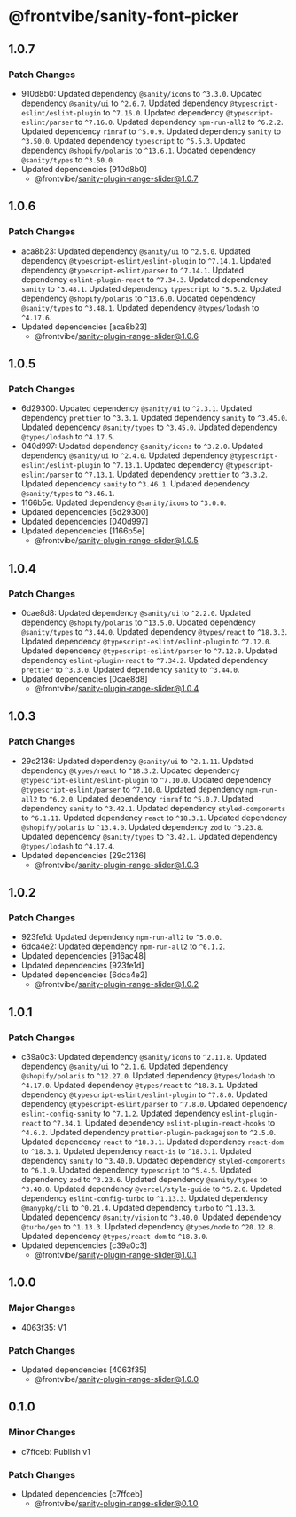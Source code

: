 # @frontvibe/sanity-font-picker

## 1.0.7

### Patch Changes

- 910d8b0: Updated dependency `@sanity/icons` to `^3.3.0`.
  Updated dependency `@sanity/ui` to `^2.6.7`.
  Updated dependency `@typescript-eslint/eslint-plugin` to `^7.16.0`.
  Updated dependency `@typescript-eslint/parser` to `^7.16.0`.
  Updated dependency `npm-run-all2` to `^6.2.2`.
  Updated dependency `rimraf` to `^5.0.9`.
  Updated dependency `sanity` to `^3.50.0`.
  Updated dependency `typescript` to `^5.5.3`.
  Updated dependency `@shopify/polaris` to `^13.6.1`.
  Updated dependency `@sanity/types` to `^3.50.0`.
- Updated dependencies [910d8b0]
  - @frontvibe/sanity-plugin-range-slider@1.0.7

## 1.0.6

### Patch Changes

- aca8b23: Updated dependency `@sanity/ui` to `^2.5.0`.
  Updated dependency `@typescript-eslint/eslint-plugin` to `^7.14.1`.
  Updated dependency `@typescript-eslint/parser` to `^7.14.1`.
  Updated dependency `eslint-plugin-react` to `^7.34.3`.
  Updated dependency `sanity` to `^3.48.1`.
  Updated dependency `typescript` to `^5.5.2`.
  Updated dependency `@shopify/polaris` to `^13.6.0`.
  Updated dependency `@sanity/types` to `^3.48.1`.
  Updated dependency `@types/lodash` to `^4.17.6`.
- Updated dependencies [aca8b23]
  - @frontvibe/sanity-plugin-range-slider@1.0.6

## 1.0.5

### Patch Changes

- 6d29300: Updated dependency `@sanity/ui` to `^2.3.1`.
  Updated dependency `prettier` to `^3.3.1`.
  Updated dependency `sanity` to `^3.45.0`.
  Updated dependency `@sanity/types` to `^3.45.0`.
  Updated dependency `@types/lodash` to `^4.17.5`.
- 040d997: Updated dependency `@sanity/icons` to `^3.2.0`.
  Updated dependency `@sanity/ui` to `^2.4.0`.
  Updated dependency `@typescript-eslint/eslint-plugin` to `^7.13.1`.
  Updated dependency `@typescript-eslint/parser` to `^7.13.1`.
  Updated dependency `prettier` to `^3.3.2`.
  Updated dependency `sanity` to `^3.46.1`.
  Updated dependency `@sanity/types` to `^3.46.1`.
- 1166b5e: Updated dependency `@sanity/icons` to `^3.0.0`.
- Updated dependencies [6d29300]
- Updated dependencies [040d997]
- Updated dependencies [1166b5e]
  - @frontvibe/sanity-plugin-range-slider@1.0.5

## 1.0.4

### Patch Changes

- 0cae8d8: Updated dependency `@sanity/ui` to `^2.2.0`.
  Updated dependency `@shopify/polaris` to `^13.5.0`.
  Updated dependency `@sanity/types` to `^3.44.0`.
  Updated dependency `@types/react` to `^18.3.3`.
  Updated dependency `@typescript-eslint/eslint-plugin` to `^7.12.0`.
  Updated dependency `@typescript-eslint/parser` to `^7.12.0`.
  Updated dependency `eslint-plugin-react` to `^7.34.2`.
  Updated dependency `prettier` to `^3.3.0`.
  Updated dependency `sanity` to `^3.44.0`.
- Updated dependencies [0cae8d8]
  - @frontvibe/sanity-plugin-range-slider@1.0.4

## 1.0.3

### Patch Changes

- 29c2136: Updated dependency `@sanity/ui` to `^2.1.11`.
  Updated dependency `@types/react` to `^18.3.2`.
  Updated dependency `@typescript-eslint/eslint-plugin` to `^7.10.0`.
  Updated dependency `@typescript-eslint/parser` to `^7.10.0`.
  Updated dependency `npm-run-all2` to `^6.2.0`.
  Updated dependency `rimraf` to `^5.0.7`.
  Updated dependency `sanity` to `^3.42.1`.
  Updated dependency `styled-components` to `^6.1.11`.
  Updated dependency `react` to `^18.3.1`.
  Updated dependency `@shopify/polaris` to `^13.4.0`.
  Updated dependency `zod` to `^3.23.8`.
  Updated dependency `@sanity/types` to `^3.42.1`.
  Updated dependency `@types/lodash` to `^4.17.4`.
- Updated dependencies [29c2136]
  - @frontvibe/sanity-plugin-range-slider@1.0.3

## 1.0.2

### Patch Changes

- 923fe1d: Updated dependency `npm-run-all2` to `^5.0.0`.
- 6dca4e2: Updated dependency `npm-run-all2` to `^6.1.2`.
- Updated dependencies [916ac48]
- Updated dependencies [923fe1d]
- Updated dependencies [6dca4e2]
  - @frontvibe/sanity-plugin-range-slider@1.0.2

## 1.0.1

### Patch Changes

- c39a0c3: Updated dependency `@sanity/icons` to `^2.11.8`.
  Updated dependency `@sanity/ui` to `^2.1.6`.
  Updated dependency `@shopify/polaris` to `^12.27.0`.
  Updated dependency `@types/lodash` to `^4.17.0`.
  Updated dependency `@types/react` to `^18.3.1`.
  Updated dependency `@typescript-eslint/eslint-plugin` to `^7.8.0`.
  Updated dependency `@typescript-eslint/parser` to `^7.8.0`.
  Updated dependency `eslint-config-sanity` to `^7.1.2`.
  Updated dependency `eslint-plugin-react` to `^7.34.1`.
  Updated dependency `eslint-plugin-react-hooks` to `^4.6.2`.
  Updated dependency `prettier-plugin-packagejson` to `^2.5.0`.
  Updated dependency `react` to `^18.3.1`.
  Updated dependency `react-dom` to `^18.3.1`.
  Updated dependency `react-is` to `^18.3.1`.
  Updated dependency `sanity` to `^3.40.0`.
  Updated dependency `styled-components` to `^6.1.9`.
  Updated dependency `typescript` to `^5.4.5`.
  Updated dependency `zod` to `^3.23.6`.
  Updated dependency `@sanity/types` to `^3.40.0`.
  Updated dependency `@vercel/style-guide` to `^5.2.0`.
  Updated dependency `eslint-config-turbo` to `^1.13.3`.
  Updated dependency `@manypkg/cli` to `^0.21.4`.
  Updated dependency `turbo` to `^1.13.3`.
  Updated dependency `@sanity/vision` to `^3.40.0`.
  Updated dependency `@turbo/gen` to `^1.13.3`.
  Updated dependency `@types/node` to `^20.12.8`.
  Updated dependency `@types/react-dom` to `^18.3.0`.
- Updated dependencies [c39a0c3]
  - @frontvibe/sanity-plugin-range-slider@1.0.1

## 1.0.0

### Major Changes

- 4063f35: V1

### Patch Changes

- Updated dependencies [4063f35]
  - @frontvibe/sanity-plugin-range-slider@1.0.0

## 0.1.0

### Minor Changes

- c7ffceb: Publish v1

### Patch Changes

- Updated dependencies [c7ffceb]
  - @frontvibe/sanity-plugin-range-slider@0.1.0
